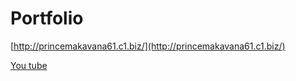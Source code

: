 # Portfolio

[http://princemakavana61.c1.biz/](http://princemakavana61.c1.biz/)

[You tube](https://www.youtube.com/channel/UCv2nkI6xgOsw2ubJGsZAc9Q)
